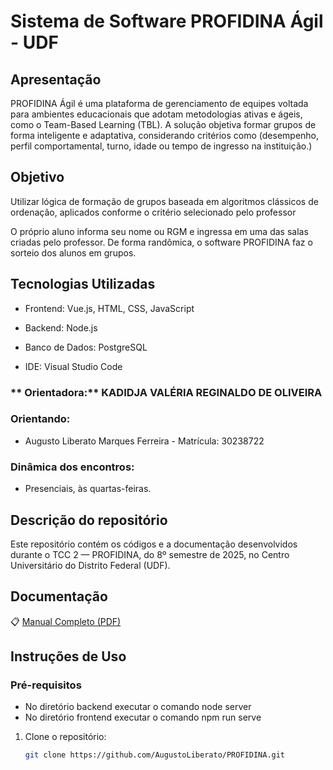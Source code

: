 # Sistema de Software  PROFIDINA Ágil - UDF

## Apresentação
PROFIDINA Ágil é uma plataforma de gerenciamento de equipes voltada para ambientes educacionais que adotam metodologias ativas e ágeis, como o Team-Based Learning (TBL). A solução objetiva formar grupos de forma inteligente e adaptativa, considerando critérios como (desempenho, perfil comportamental, turno, idade ou tempo de ingresso na instituição.)

##  Objetivo
Utilizar lógica de formação de grupos baseada em algoritmos clássicos de ordenação, aplicados conforme o critério selecionado pelo professor

O próprio aluno informa seu nome ou RGM e ingressa em uma das salas criadas pelo professor. De forma randômica, o software PROFIDINA faz o sorteio dos alunos em grupos.
  
## Tecnologias Utilizadas
- Frontend: Vue.js, HTML, CSS, JavaScript

- Backend: Node.js

- Banco de Dados: PostgreSQL

- IDE: Visual Studio Code
  
### ** Orientadora:** KADIDJA VALÉRIA REGINALDO DE OLIVEIRA

###  Orientando:
- Augusto Liberato Marques Ferreira - Matrícula: 30238722 

###  Dinâmica dos encontros:
- Presenciais, às quartas-feiras.

## Descrição do repositório

Este repositório contém os códigos e a documentação desenvolvidos durante o TCC 2 — PROFIDINA, do 8º semestre de 2025, no Centro Universitário do Distrito Federal (UDF).

## Documentação 

📋 [Manual Completo (PDF)](./manual-profidina.pdf)

##  Instruções de Uso

### Pré-requisitos
- No diretório backend executar o comando  node server  
- No diretório frontend executar o comando npm run serve  

1. Clone o repositório:
   ```bash
   git clone https://github.com/AugustoLiberato/PROFIDINA.git
   
   ```

